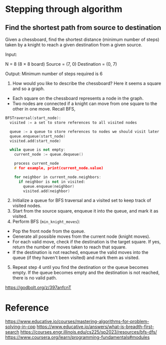 # Stepping through algorithm

## Find the shortest path from source to destination

Given a chessboard, find the shortest distance (minimum number of steps) taken by a knight 
to reach a given destination from a given source.

Input:
 
N = 8 (8 × 8 board)
Source = (7, 0)
Destination = (0, 7)
 
Output: Minimum number of steps required is 6

1. How would you like to describe the chessboard? Here it seems a square and so a graph.
  - Each square on the chessboard represents a node in the graph.
  - Two nodes are connected if a knight can move from one square to the other in one move.
Recall BFS,
```cpp
BFSTraversal(start_node):
  visited := a set to store references to all visited nodes

  queue := a queue to store references to nodes we should visit later
  queue.enqueue(start_node)
  visited.add(start_node)

  while queue is not empty:
    current_node := queue.dequeue()

    process current_node
    # for example, print(current_node.value)

    for neighbor in current_node.neighbors:
      if neighbor is not in visited:
        queue.enqueue(neighbor)
        visited.add(neighbor)
```
2. Initialize a queue for BFS traversal and a visited set to keep track of visited nodes.
3. Start from the source square, enqueue it into the queue, and mark it as visited.
4. Perform BFS (`min_knight_moves`):
  - Pop the front node from the queue.
  - Generate all possible moves from the current node (knight moves).
  - For each valid move, check if the destination is the target square. If yes, return the number of moves taken to reach that square.
  - If the destination is not reached, enqueue the valid moves into the queue (if they haven't been visited) and mark them as visited.

5. Repeat step 4 until you find the destination or the queue becomes empty.
   If the queue becomes empty and the destination is not reached, there is no valid path.
   
https://godbolt.org/z/397anfcnT

# Reference

https://www.educative.io/courses/mastering-algorithms-for-problem-solving-in-cpp
https://www.educative.io/answers/what-is-breadth-first-search
https://courses.engr.illinois.edu/cs225/sp2023/resources/bfs-dfs/
https://www.coursera.org/learn/programming-fundamentals#modules

